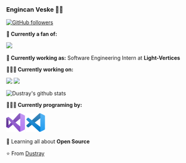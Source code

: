 ### Engincan Veske 👨‍💻

[![GitHub followers](https://img.shields.io/github/followers/Dustray.svg?style=social&label=Follow&maxAge=2592000)](https://github.com/Dustray?tab=followers)

**💼 Currently a fan of:**

<a href="https://developer.microsoft.com/zh-cn/windows/" target="_blank"><img height="90" src="https://www.vectorlogo.zone/logos/microsoft/microsoft-ar21.svg"></a>

**💼 Currently working as:** Software Engineering Intern at **Light-Vertices**

**👨🏻‍💻 Currently working on:** 

<code><a href="https://github.com/dotnet/core" target="_blank"><img height="50" src="https://www.vectorlogo.zone/logos/dotnet/dotnet-ar21.svg"></a></code>
<code><a href="https://www.python.org/" target="_blank"><img height="50" src="https://www.vectorlogo.zone/logos/python/python-ar21.svg"></a></code>

![Dustray's github stats](https://github-readme-stats.vercel.app/api?username=Dustray&show_icons=true&line_height=30)

**👨🏻‍💻 Currently programing by:** 

<code><a href="https://visualstudio.microsoft.com/" target="_blank"><img height="50" src="/logos/visual-studio.svg"></a></code>
<code><a href="https://code.visualstudio.com/" target="_blank"><img height="50" src="/logos/visual-studio-code.svg"></a></code>

🌱 Learning all about **Open Source**

⭐️ From [Dustray](https://github.com/Dustray)
